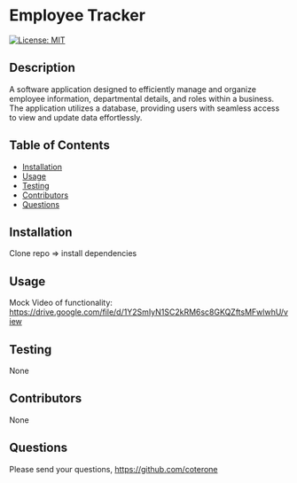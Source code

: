 # Employee Tracker 
[![License: MIT](https://img.shields.io/badge/License-MIT-yellow.svg)](https://opensource.org/licenses/MIT)
## Description
A software application designed to efficiently manage and organize employee information, departmental details, and roles within a business. The application utilizes a database, providing users with seamless access to view and update data effortlessly.
## Table of Contents
* [Installation](#installation)
* [Usage](#usage)
* [Testing](#testing)
* [Contributors](#contributors)
* [Questions](#questions)

## Installation
Clone repo => install dependencies 

## Usage

Mock Video of functionality: https://drive.google.com/file/d/1Y2SmIyN1SC2kRM6sc8GKQZftsMFwlwhU/view

## Testing
None

## Contributors
None


## Questions
Please send your questions, https://github.com/coterone